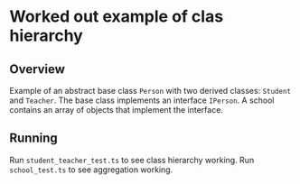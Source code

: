 # Worked out example of clas hierarchy

## Overview

Example of an abstract base class `Person` with two derived classes: `Student` and `Teacher`. The base class implements an interface `IPerson`. A school contains an array of objects that implement the interface.

## Running

Run `student_teacher_test.ts` to see class hierarchy working. Run `school_test.ts` to see aggregation working.
